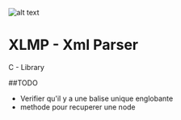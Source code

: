 ![alt text](https://upload.wikimedia.org/wikipedia/commons/thumb/9/9d/Xml_logo.svg/1280px-Xml_logo.svg.png)

# XLMP - Xml Parser

C - Library 

##TODO

- Verifier qu'il y a une balise unique englobante
- methode pour recuperer une node